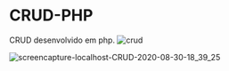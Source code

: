 # CRUD-PHP
CRUD desenvolvido em php.
![crud](https://user-images.githubusercontent.com/49602892/89750909-5132d900-daa4-11ea-9bd9-fb89e302c728.png)

![screencapture-localhost-CRUD-2020-08-30-18_39_25](https://user-images.githubusercontent.com/49602892/91670106-b781a900-eaf0-11ea-86d5-7f1ac797c071.png)


